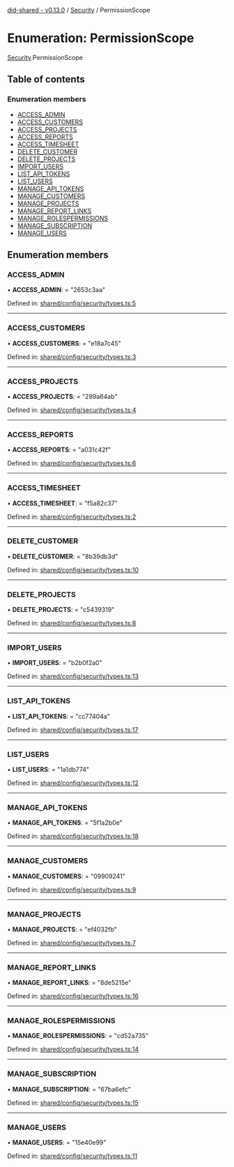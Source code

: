 [did-shared - v0.13.0](../README.md) / [Security](../modules/security.md) / PermissionScope

# Enumeration: PermissionScope

[Security](../modules/security.md).PermissionScope

## Table of contents

### Enumeration members

- [ACCESS\_ADMIN](security.permissionscope.md#access_admin)
- [ACCESS\_CUSTOMERS](security.permissionscope.md#access_customers)
- [ACCESS\_PROJECTS](security.permissionscope.md#access_projects)
- [ACCESS\_REPORTS](security.permissionscope.md#access_reports)
- [ACCESS\_TIMESHEET](security.permissionscope.md#access_timesheet)
- [DELETE\_CUSTOMER](security.permissionscope.md#delete_customer)
- [DELETE\_PROJECTS](security.permissionscope.md#delete_projects)
- [IMPORT\_USERS](security.permissionscope.md#import_users)
- [LIST\_API\_TOKENS](security.permissionscope.md#list_api_tokens)
- [LIST\_USERS](security.permissionscope.md#list_users)
- [MANAGE\_API\_TOKENS](security.permissionscope.md#manage_api_tokens)
- [MANAGE\_CUSTOMERS](security.permissionscope.md#manage_customers)
- [MANAGE\_PROJECTS](security.permissionscope.md#manage_projects)
- [MANAGE\_REPORT\_LINKS](security.permissionscope.md#manage_report_links)
- [MANAGE\_ROLESPERMISSIONS](security.permissionscope.md#manage_rolespermissions)
- [MANAGE\_SUBSCRIPTION](security.permissionscope.md#manage_subscription)
- [MANAGE\_USERS](security.permissionscope.md#manage_users)

## Enumeration members

### ACCESS\_ADMIN

• **ACCESS\_ADMIN**: = "2653c3aa"

Defined in: [shared/config/security/types.ts:5](https://github.com/Puzzlepart/did/blob/dev/shared/config/security/types.ts#L5)

___

### ACCESS\_CUSTOMERS

• **ACCESS\_CUSTOMERS**: = "e18a7c45"

Defined in: [shared/config/security/types.ts:3](https://github.com/Puzzlepart/did/blob/dev/shared/config/security/types.ts#L3)

___

### ACCESS\_PROJECTS

• **ACCESS\_PROJECTS**: = "289a64ab"

Defined in: [shared/config/security/types.ts:4](https://github.com/Puzzlepart/did/blob/dev/shared/config/security/types.ts#L4)

___

### ACCESS\_REPORTS

• **ACCESS\_REPORTS**: = "a031c42f"

Defined in: [shared/config/security/types.ts:6](https://github.com/Puzzlepart/did/blob/dev/shared/config/security/types.ts#L6)

___

### ACCESS\_TIMESHEET

• **ACCESS\_TIMESHEET**: = "f5a82c37"

Defined in: [shared/config/security/types.ts:2](https://github.com/Puzzlepart/did/blob/dev/shared/config/security/types.ts#L2)

___

### DELETE\_CUSTOMER

• **DELETE\_CUSTOMER**: = "8b39db3d"

Defined in: [shared/config/security/types.ts:10](https://github.com/Puzzlepart/did/blob/dev/shared/config/security/types.ts#L10)

___

### DELETE\_PROJECTS

• **DELETE\_PROJECTS**: = "c5439319"

Defined in: [shared/config/security/types.ts:8](https://github.com/Puzzlepart/did/blob/dev/shared/config/security/types.ts#L8)

___

### IMPORT\_USERS

• **IMPORT\_USERS**: = "b2b0f2a0"

Defined in: [shared/config/security/types.ts:13](https://github.com/Puzzlepart/did/blob/dev/shared/config/security/types.ts#L13)

___

### LIST\_API\_TOKENS

• **LIST\_API\_TOKENS**: = "cc77404a"

Defined in: [shared/config/security/types.ts:17](https://github.com/Puzzlepart/did/blob/dev/shared/config/security/types.ts#L17)

___

### LIST\_USERS

• **LIST\_USERS**: = "1a1db774"

Defined in: [shared/config/security/types.ts:12](https://github.com/Puzzlepart/did/blob/dev/shared/config/security/types.ts#L12)

___

### MANAGE\_API\_TOKENS

• **MANAGE\_API\_TOKENS**: = "5f1a2b0e"

Defined in: [shared/config/security/types.ts:18](https://github.com/Puzzlepart/did/blob/dev/shared/config/security/types.ts#L18)

___

### MANAGE\_CUSTOMERS

• **MANAGE\_CUSTOMERS**: = "09909241"

Defined in: [shared/config/security/types.ts:9](https://github.com/Puzzlepart/did/blob/dev/shared/config/security/types.ts#L9)

___

### MANAGE\_PROJECTS

• **MANAGE\_PROJECTS**: = "ef4032fb"

Defined in: [shared/config/security/types.ts:7](https://github.com/Puzzlepart/did/blob/dev/shared/config/security/types.ts#L7)

___

### MANAGE\_REPORT\_LINKS

• **MANAGE\_REPORT\_LINKS**: = "8de5215e"

Defined in: [shared/config/security/types.ts:16](https://github.com/Puzzlepart/did/blob/dev/shared/config/security/types.ts#L16)

___

### MANAGE\_ROLESPERMISSIONS

• **MANAGE\_ROLESPERMISSIONS**: = "cd52a735"

Defined in: [shared/config/security/types.ts:14](https://github.com/Puzzlepart/did/blob/dev/shared/config/security/types.ts#L14)

___

### MANAGE\_SUBSCRIPTION

• **MANAGE\_SUBSCRIPTION**: = "67ba6efc"

Defined in: [shared/config/security/types.ts:15](https://github.com/Puzzlepart/did/blob/dev/shared/config/security/types.ts#L15)

___

### MANAGE\_USERS

• **MANAGE\_USERS**: = "15e40e99"

Defined in: [shared/config/security/types.ts:11](https://github.com/Puzzlepart/did/blob/dev/shared/config/security/types.ts#L11)
